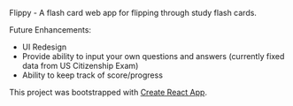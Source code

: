 Flippy - A flash card web app for flipping through study flash cards.

Future Enhancements:

- UI Redesign
- Provide ability to input your own questions and answers (currently fixed data from US Citizenship Exam)
- Ability to keep track of score/progress

This project was bootstrapped with [Create React App](https://github.com/facebookincubator/create-react-app).
